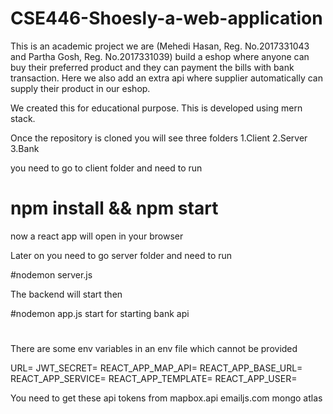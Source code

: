 # CSE446-Shoesly-a-web-application
This is an academic project we are (Mehedi Hasan, Reg. No.2017331043 and Partha Gosh, Reg. No.2017331039) build a eshop where anyone can buy their preferred product and they can payment the bills with bank transaction. Here we also add an extra api where supplier automatically can supply their product in our eshop.  



We created this for educational purpose. This is developed using mern stack.


Once the repository is cloned you will see three folders 
1.Client
2.Server
3.Bank

you need to go to client folder and need to run
# npm install && npm start

now a react app will open in your browser


Later on you need to go server folder and need to run 

#nodemon server.js

The backend will start then

#nodemon app.js start for starting bank api
#

There are some env variables in an env file which cannot be provided

URL=<Your mongo uri>
JWT_SECRET=<Your jwt secret>
REACT_APP_MAP_API=<MAPBOX token>
REACT_APP_BASE_URL=<Your hosting uri>
REACT_APP_SERVICE=<Your Emailjs credentials>
REACT_APP_TEMPLATE=<Emailjs template token>
REACT_APP_USER=<Email js user token>


You need to get these api tokens from
mapbox.api
emailjs.com
mongo atlas
